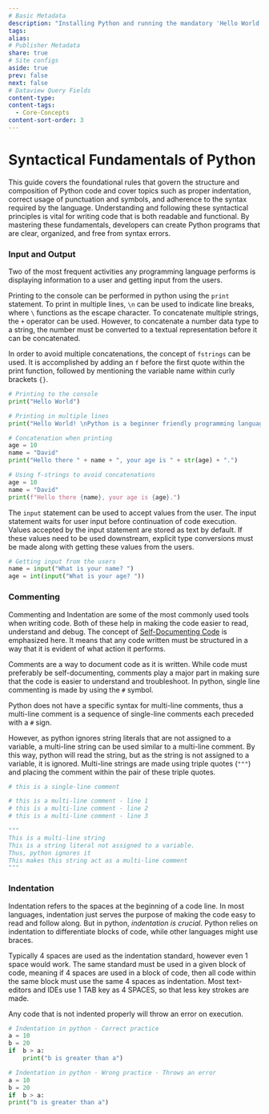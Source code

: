 ```yaml
---
# Basic Metadata
description: "Installing Python and running the mandatory 'Hello World' code"
tags: 
alias: 
# Publisher Metadata
share: true
# Site configs
aside: true
prev: false
next: false
# Dataview Query Fields
content-type: 
content-tags:
  - Core-Concepts
content-sort-order: 3
---
```

# Syntactical Fundamentals of Python
This guide covers the foundational rules that govern the structure and composition of Python code and cover topics such as proper indentation, correct usage of punctuation and symbols, and adherence to the syntax required by the language. Understanding and following these syntactical principles is vital for writing code that is both readable and functional. By mastering these fundamentals, developers can create Python programs that are clear, organized, and free from syntax errors.

### Input and Output
Two of the most frequent activities any programming language performs is displaying information to a user and getting input from the users. 

Printing to the console can be performed in python using the `print` statement. To print in multiple lines, `\n` can be used to indicate line breaks, where `\` functions as the escape character. To concatenate multiple strings, the `+` operator can be used. However, to concatenate a number data type to a string, the number must be converted to a textual representation before it can be concatenated.

In order to avoid multiple concatenations, the concept of `fstrings` can be used. It is accomplished by adding an `f` before the first quote within the print function, followed by mentioning the variable name within curly brackets `{}`.

```python
# Printing to the console
print("Hello World")

# Printing in multiple lines 
print("Hello World! \nPython is a beginner friendly programming language.")

# Concatenation when printing 
age = 10
name = "David"
print("Hello there " + name + ", your age is " + str(age) + ".")

# Using f-strings to avoid concatenations 
age = 10
name = "David"
print(f"Hello there {name}, your age is {age}.")
```

The `input` statement can be used to accept values from the user. The input statement waits for user input before continuation of code execution. Values accepted by the input statement are stored as text by default. If these values need to be used downstream, explicit type conversions must be made along with getting these values from the users.

```python
# Getting input from the users
name = input("What is your name? ")
age = int(input("What is your age? "))
```

### Commenting
Commenting and Indentation are some of the most commonly used tools when writing code. Both of these help in making the code easier to read, understand and debug. The concept of [Self-Documenting Code](Self-Documenting%20Code.md#) is emphasized here. It means that any code written must be structured in a way that it is evident of what action it performs.

Comments are a way to document code as it is written. While code must preferably be self-documenting, comments play a major part in making sure that the code is easier to understand and troubleshoot. In python, single line commenting is made by using the `#` symbol.

Python does not have a specific syntax for multi-line comments, thus a multi-line comment is a sequence of single-line comments each preceded with a `#` sign. 

However, as python ignores string literals that are not assigned to a variable, a multi-line string can be used similar to a multi-line comment. By this way, python will read the string, but as the string is not assigned to a variable, it is ignored. Multi-line strings are made using triple quotes (`"""`) and placing the comment within the pair of these triple quotes.

```python
# this is a single-line comment 

# this is a multi-line comment - line 1
# this is a multi-line comment - line 2
# this is a multi-line comment - line 3

"""
This is a multi-line string 
This is a string literal not assigned to a variable.
Thus, python ignores it
This makes this string act as a multi-line comment
"""
```

### Indentation
Indentation refers to the spaces at the beginning of a code line. In most languages, indentation just serves the purpose of making the code easy to read and follow along. But in python, *indentation is crucial*. Python relies on indentation to differentiate blocks of code, while other languages might use braces.

Typically 4 spaces are used as the indentation standard, however even 1 space would work. The same standard must be used in a given block of code, meaning if 4 spaces are used in a block of code, then all code within the same block must use the same 4 spaces as indentation. Most text-editors and IDEs use 1 TAB key as 4 SPACES, so that less key strokes are made.

Any code that is not indented properly will throw an error on execution.

```python
# Indentation in python - Correct practice
a = 10
b = 20
if  b > a:
	print("b is greater than a")

# Indentation in python - Wrong practice - Throws an error
a = 10
b = 20
if  b > a:
print("b is greater than a")

```
